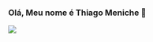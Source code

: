 ### Olá, Meu nome é Thiago Meniche 🦁

<picture>
<source 
  srcset="https://github-readme-stats.vercel.app/api?username=thiagomeniche&show_icons=true&theme=highcontrast"
  media="(prefers-color-scheme: dark)"
/>
<source
  srcset="https://github-readme-stats.vercel.app/api?username=thiagomeniche&show_icons=true"
  media="(prefers-color-scheme: light), (prefers-color-scheme: no-preference)"
/>
<img src="https://github-readme-stats.vercel.app/api?username=thiagomeniche&show_icons=true" />
</picture>
